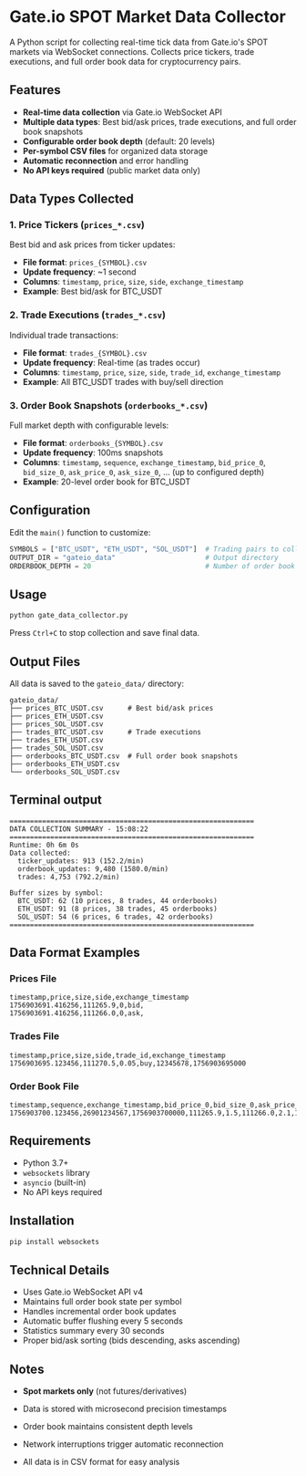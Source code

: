 # Gate.io SPOT Market Data Collector

A Python script for collecting real-time tick data from Gate.io's SPOT markets via WebSocket connections. Collects price tickers, trade executions, and full order book data for cryptocurrency pairs.

## Features

- **Real-time data collection** via Gate.io WebSocket API
- **Multiple data types**: Best bid/ask prices, trade executions, and full order book snapshots
- **Configurable order book depth** (default: 20 levels)
- **Per-symbol CSV files** for organized data storage
- **Automatic reconnection** and error handling
- **No API keys required** (public market data only)

## Data Types Collected

### 1. Price Tickers (`prices_*.csv`)
Best bid and ask prices from ticker updates:
- **File format**: `prices_{SYMBOL}.csv`
- **Update frequency**: ~1 second
- **Columns**: `timestamp`, `price`, `size`, `side`, `exchange_timestamp`
- **Example**: Best bid/ask for BTC_USDT

### 2. Trade Executions (`trades_*.csv`)
Individual trade transactions:
- **File format**: `trades_{SYMBOL}.csv`
- **Update frequency**: Real-time (as trades occur)
- **Columns**: `timestamp`, `price`, `size`, `side`, `trade_id`, `exchange_timestamp`
- **Example**: All BTC_USDT trades with buy/sell direction

### 3. Order Book Snapshots (`orderbooks_*.csv`)
Full market depth with configurable levels:
- **File format**: `orderbooks_{SYMBOL}.csv`
- **Update frequency**: 100ms snapshots
- **Columns**: `timestamp`, `sequence`, `exchange_timestamp`, `bid_price_0`, `bid_size_0`, `ask_price_0`, `ask_size_0`, ... (up to configured depth)
- **Example**: 20-level order book for BTC_USDT

## Configuration

Edit the `main()` function to customize:

```python
SYMBOLS = ["BTC_USDT", "ETH_USDT", "SOL_USDT"]  # Trading pairs to collect
OUTPUT_DIR = "gateio_data"                      # Output directory
ORDERBOOK_DEPTH = 20                            # Number of order book levels
```

## Usage

```bash
python gate_data_collector.py
```

Press `Ctrl+C` to stop collection and save final data.

## Output Files

All data is saved to the `gateio_data/` directory:

```
gateio_data/
├── prices_BTC_USDT.csv      # Best bid/ask prices
├── prices_ETH_USDT.csv
├── prices_SOL_USDT.csv
├── trades_BTC_USDT.csv      # Trade executions
├── trades_ETH_USDT.csv
├── trades_SOL_USDT.csv
├── orderbooks_BTC_USDT.csv  # Full order book snapshots
├── orderbooks_ETH_USDT.csv
└── orderbooks_SOL_USDT.csv
```

## Terminal output
```
============================================================
DATA COLLECTION SUMMARY - 15:08:22
============================================================
Runtime: 0h 6m 0s
Data collected:
  ticker_updates: 913 (152.2/min)
  orderbook_updates: 9,480 (1580.0/min)
  trades: 4,753 (792.2/min)

Buffer sizes by symbol:
  BTC_USDT: 62 (10 prices, 8 trades, 44 orderbooks)
  ETH_USDT: 91 (8 prices, 38 trades, 45 orderbooks)
  SOL_USDT: 54 (6 prices, 6 trades, 42 orderbooks)
============================================================
```

## Data Format Examples

### Prices File
```csv
timestamp,price,size,side,exchange_timestamp
1756903691.416256,111265.9,0,bid,
1756903691.416256,111266.0,0,ask,
```

### Trades File
```csv
timestamp,price,size,side,trade_id,exchange_timestamp
1756903695.123456,111270.5,0.05,buy,12345678,1756903695000
```

### Order Book File
```csv
timestamp,sequence,exchange_timestamp,bid_price_0,bid_size_0,ask_price_0,ask_size_0,bid_price_1,bid_size_1,ask_price_1,ask_size_1,...
1756903700.123456,26901234567,1756903700000,111265.9,1.5,111266.0,2.1,111265.8,0.8,111266.1,1.2,...
```

## Requirements

- Python 3.7+
- `websockets` library
- `asyncio` (built-in)
- No API keys required

## Installation

```bash
pip install websockets
```

## Technical Details

- Uses Gate.io WebSocket API v4
- Maintains full order book state per symbol
- Handles incremental order book updates
- Automatic buffer flushing every 5 seconds
- Statistics summary every 30 seconds
- Proper bid/ask sorting (bids descending, asks ascending)

## Notes

- **Spot markets only** (not futures/derivatives)
- Data is stored with microsecond precision timestamps
- Order book maintains consistent depth levels
- Network interruptions trigger automatic reconnection

- All data is in CSV format for easy analysis
